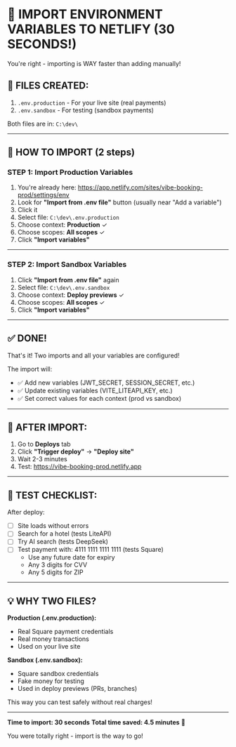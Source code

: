 # 🚀 IMPORT ENVIRONMENT VARIABLES TO NETLIFY (30 SECONDS!)

You're right - importing is WAY faster than adding manually!

## 📂 FILES CREATED:

1. `.env.production` - For your live site (real payments)
2. `.env.sandbox` - For testing (sandbox payments)

Both files are in: `C:\dev\`

---

## 🎯 HOW TO IMPORT (2 steps)

### **STEP 1: Import Production Variables**

1. You're already here: https://app.netlify.com/sites/vibe-booking-prod/settings/env
2. Look for **"Import from .env file"** button (usually near "Add a variable")
3. Click it
4. Select file: `C:\dev\.env.production`
5. Choose context: **Production** ✓
6. Choose scopes: **All scopes** ✓
7. Click **"Import variables"**

---

### **STEP 2: Import Sandbox Variables**

1. Click **"Import from .env file"** again
2. Select file: `C:\dev\.env.sandbox`
3. Choose context: **Deploy previews** ✓
4. Choose scopes: **All scopes** ✓
5. Click **"Import variables"**

---

## ✅ DONE!

That's it! Two imports and all your variables are configured!

The import will:
- ✅ Add new variables (JWT_SECRET, SESSION_SECRET, etc.)
- ✅ Update existing variables (VITE_LITEAPI_KEY, etc.)
- ✅ Set correct values for each context (prod vs sandbox)

---

## 🚀 AFTER IMPORT:

1. Go to **Deploys** tab
2. Click **"Trigger deploy"** → **"Deploy site"**
3. Wait 2-3 minutes
4. Test: https://vibe-booking-prod.netlify.app

---

## 🧪 TEST CHECKLIST:

After deploy:
- [ ] Site loads without errors
- [ ] Search for a hotel (tests LiteAPI)
- [ ] Try AI search (tests DeepSeek)
- [ ] Test payment with: 4111 1111 1111 1111 (tests Square)
  - Use any future date for expiry
  - Any 3 digits for CVV
  - Any 5 digits for ZIP

---

## 💡 WHY TWO FILES?

**Production (.env.production):**
- Real Square payment credentials
- Real money transactions
- Used on your live site

**Sandbox (.env.sandbox):**
- Square sandbox credentials
- Fake money for testing
- Used in deploy previews (PRs, branches)

This way you can test safely without real charges!

---

**Time to import: 30 seconds**
**Total time saved: 4.5 minutes** 🎉

You were totally right - import is the way to go!
